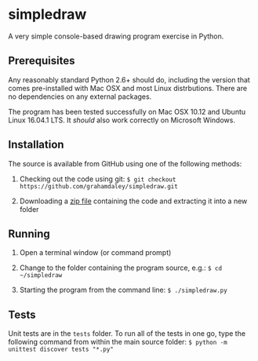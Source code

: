 # simpledraw
A very simple console-based drawing program exercise in Python.

## Prerequisites
Any reasonably standard Python 2.6+ should do, including the version that comes pre-installed with Mac OSX and most Linux distrbutions. There are no dependencies on any external packages.

The program has been tested successfully on Mac OSX 10.12 and Ubuntu Linux 16.04.1 LTS. It *should* also work correctly on Microsoft Windows.

## Installation
The source is available from GitHub using one of the following methods:

1. Checking out the code using git:
  `$ git checkout https://github.com/grahamdaley/simpledraw.git`

2. Downloading a [zip file](https://github.com/grahamdaley/simpledraw/archive/master.zip "simpledraw-master.zip") containing the code and extracting it into a new folder

## Running
1. Open a terminal window (or command prompt)

2. Change to the folder containing the program source, e.g.:
  `$ cd ~/simpledraw`

3. Starting the program from the command line:
  `$ ./simpledraw.py`

## Tests

Unit tests are in the `tests` folder. To run all of the tests in one go, type the following command from within the main source folder:
`$ python -m unittest discover tests "*.py"`
